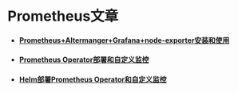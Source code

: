 # Prometheus文章

- #### [Prometheus+Altermanger+Grafana+node-exporter安装和使用](prometheus-altermanger-grafana-node-exporter.md)

- #### [Prometheus Operator部署和自定义监控](prometheus-operator.md)

- #### [Helm部署Prometheus Operator和自定义监控](helm-prometheus-operator.md)


